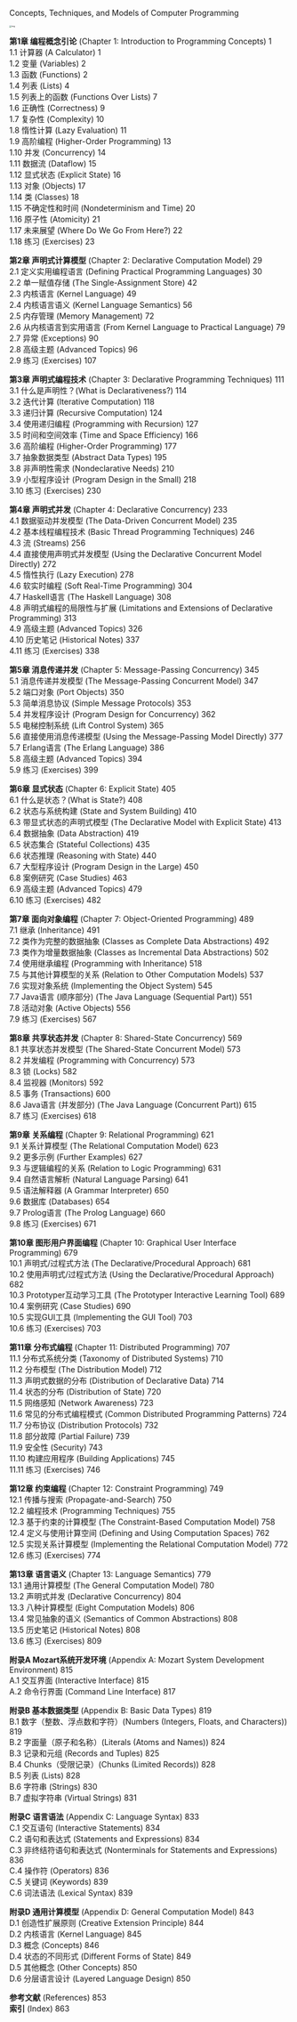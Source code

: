 

Concepts, Techniques, and Models of Computer Programming

<img src="https://p.ipic.vip/ezllxf.jpg" alt="img" style="zoom:25%;" />

**第1章 编程概念引论** (Chapter 1: Introduction to Programming Concepts) 1  
1.1 计算器 (A Calculator) 1  
1.2 变量 (Variables) 2  
1.3 函数 (Functions) 2  
1.4 列表 (Lists) 4  
1.5 列表上的函数 (Functions Over Lists) 7  
1.6 正确性 (Correctness) 9  
1.7 复杂性 (Complexity) 10  
1.8 惰性计算 (Lazy Evaluation) 11  
1.9 高阶编程 (Higher-Order Programming) 13  
1.10 并发 (Concurrency) 14  
1.11 数据流 (Dataflow) 15  
1.12 显式状态 (Explicit State) 16  
1.13 对象 (Objects) 17  
1.14 类 (Classes) 18  
1.15 不确定性和时间 (Nondeterminism and Time) 20  
1.16 原子性 (Atomicity) 21  
1.17 未来展望 (Where Do We Go From Here?) 22  
1.18 练习 (Exercises) 23

**第2章 声明式计算模型** (Chapter 2: Declarative Computation Model) 29  
2.1 定义实用编程语言 (Defining Practical Programming Languages) 30  
2.2 单一赋值存储 (The Single-Assignment Store) 42  
2.3 内核语言 (Kernel Language) 49  
2.4 内核语言语义 (Kernel Language Semantics) 56  
2.5 内存管理 (Memory Management) 72  
2.6 从内核语言到实用语言 (From Kernel Language to Practical Language) 79  
2.7 异常 (Exceptions) 90  
2.8 高级主题 (Advanced Topics) 96  
2.9 练习 (Exercises) 107

**第3章 声明式编程技术** (Chapter 3: Declarative Programming Techniques) 111  
3.1 什么是声明性？(What is Declarativeness?) 114  
3.2 迭代计算 (Iterative Computation) 118  
3.3 递归计算 (Recursive Computation) 124  
3.4 使用递归编程 (Programming with Recursion) 127  
3.5 时间和空间效率 (Time and Space Efficiency) 166  
3.6 高阶编程 (Higher-Order Programming) 177  
3.7 抽象数据类型 (Abstract Data Types) 195  
3.8 非声明性需求 (Nondeclarative Needs) 210  
3.9 小型程序设计 (Program Design in the Small) 218  
3.10 练习 (Exercises) 230

**第4章 声明式并发** (Chapter 4: Declarative Concurrency) 233  
4.1 数据驱动并发模型 (The Data-Driven Concurrent Model) 235  
4.2 基本线程编程技术 (Basic Thread Programming Techniques) 246  
4.3 流 (Streams) 256  
4.4 直接使用声明式并发模型 (Using the Declarative Concurrent Model Directly) 272  
4.5 惰性执行 (Lazy Execution) 278  
4.6 软实时编程 (Soft Real-Time Programming) 304  
4.7 Haskell语言 (The Haskell Language) 308  
4.8 声明式编程的局限性与扩展 (Limitations and Extensions of Declarative Programming) 313  
4.9 高级主题 (Advanced Topics) 326  
4.10 历史笔记 (Historical Notes) 337  
4.11 练习 (Exercises) 338

**第5章 消息传递并发** (Chapter 5: Message-Passing Concurrency) 345  
5.1 消息传递并发模型 (The Message-Passing Concurrent Model) 347  
5.2 端口对象 (Port Objects) 350  
5.3 简单消息协议 (Simple Message Protocols) 353  
5.4 并发程序设计 (Program Design for Concurrency) 362  
5.5 电梯控制系统 (Lift Control System) 365  
5.6 直接使用消息传递模型 (Using the Message-Passing Model Directly) 377  
5.7 Erlang语言 (The Erlang Language) 386  
5.8 高级主题 (Advanced Topics) 394  
5.9 练习 (Exercises) 399

**第6章 显式状态** (Chapter 6: Explicit State) 405  
6.1 什么是状态？(What is State?) 408  
6.2 状态与系统构建 (State and System Building) 410  
6.3 带显式状态的声明式模型 (The Declarative Model with Explicit State) 413  
6.4 数据抽象 (Data Abstraction) 419  
6.5 状态集合 (Stateful Collections) 435  
6.6 状态推理 (Reasoning with State) 440  
6.7 大型程序设计 (Program Design in the Large) 450  
6.8 案例研究 (Case Studies) 463  
6.9 高级主题 (Advanced Topics) 479  
6.10 练习 (Exercises) 482

**第7章 面向对象编程** (Chapter 7: Object-Oriented Programming) 489  
7.1 继承 (Inheritance) 491  
7.2 类作为完整的数据抽象 (Classes as Complete Data Abstractions) 492  
7.3 类作为增量数据抽象 (Classes as Incremental Data Abstractions) 502  
7.4 使用继承编程 (Programming with Inheritance) 518  
7.5 与其他计算模型的关系 (Relation to Other Computation Models) 537  
7.6 实现对象系统 (Implementing the Object System) 545  
7.7 Java语言 (顺序部分) (The Java Language (Sequential Part)) 551  
7.8 活动对象 (Active Objects) 556  
7.9 练习 (Exercises) 567

**第8章 共享状态并发** (Chapter 8: Shared-State Concurrency) 569  
8.1 共享状态并发模型 (The Shared-State Concurrent Model) 573  
8.2 并发编程 (Programming with Concurrency) 573  
8.3 锁 (Locks) 582  
8.4 监视器 (Monitors) 592  
8.5 事务 (Transactions) 600  
8.6 Java语言 (并发部分) (The Java Language (Concurrent Part)) 615  
8.7 练习 (Exercises) 618

**第9章 关系编程** (Chapter 9: Relational Programming) 621  
9.1 关系计算模型 (The Relational Computation Model) 623  
9.2 更多示例 (Further Examples) 627  
9.3 与逻辑编程的关系 (Relation to Logic Programming) 631  
9.4 自然语言解析 (Natural Language Parsing) 641  
9.5 语法解释器 (A Grammar Interpreter) 650  
9.6 数据库 (Databases) 654  
9.7 Prolog语言 (The Prolog Language) 660  
9.8 练习 (Exercises) 671

**第10章 图形用户界面编程** (Chapter 10: Graphical User Interface Programming) 679  
10.1 声明式/过程式方法 (The Declarative/Procedural Approach) 681  
10.2 使用声明式/过程式方法 (Using the Declarative/Procedural Approach) 682  
10.3 Prototyper互动学习工具 (The Prototyper Interactive Learning Tool) 689  
10.4 案例研究 (Case Studies) 690  
10.5 实现GUI工具 (Implementing the GUI Tool) 703  
10.6 练习 (Exercises) 703

**第11章 分布式编程** (Chapter 11: Distributed Programming) 707  
11.1 分布式系统分类 (Taxonomy of Distributed Systems) 710  
11.2 分布模型 (The Distribution Model) 712  
11.3 声明式数据的分布 (Distribution of Declarative Data) 714  
11.4 状态的分布 (Distribution of State) 720  
11.5 网络感知 (Network Awareness) 723  
11.6 常见的分布式编程模式 (Common Distributed Programming Patterns) 724  
11.7 分布协议 (Distribution Protocols) 732  
11.8 部分故障 (Partial Failure) 739  
11.9 安全性 (Security) 743  
11.10 构建应用程序 (Building Applications) 745  
11.11 练习 (Exercises) 746

**第12章 约束编程** (Chapter 12: Constraint Programming) 749  
12.1 传播与搜索 (Propagate-and-Search) 750  
12.2 编程技术 (Programming Techniques) 755  
12.3 基于约束的计算模型 (The Constraint-Based Computation Model) 758  
12.4 定义与使用计算空间 (Defining and Using Computation Spaces) 762  
12.5 实现关系计算模型 (Implementing the Relational Computation Model) 772  
12.6 练习 (Exercises) 774

**第13章 语言语义** (Chapter 13: Language Semantics) 779  
13.1 通用计算模型 (The General Computation Model) 780  
13.2 声明式并发 (Declarative Concurrency) 804  
13.3 八种计算模型 (Eight Computation Models) 806  
13.4 常见抽象的语义 (Semantics of Common Abstractions) 808  
13.5 历史笔记 (Historical Notes) 808  
13.6 练习 (Exercises) 809

**附录A Mozart系统开发环境** (Appendix A: Mozart System Development Environment) 815  
A.1 交互界面 (Interactive Interface) 815  
A.2 命令行界面 (Command Line Interface) 817

**附录B 基本数据类型** (Appendix B: Basic Data Types) 819  
B.1 数字（整数、浮点数和字符）(Numbers (Integers, Floats, and Characters)) 819  
B.2 字面量（原子和名称）(Literals (Atoms and Names)) 824  
B.3 记录和元组 (Records and Tuples) 825  
B.4 Chunks（受限记录）(Chunks (Limited Records)) 828  
B.5 列表 (Lists) 828  
B.6 字符串 (Strings) 830  
B.7 虚拟字符串 (Virtual Strings) 831

**附录C 语言语法** (Appendix C: Language Syntax) 833  
C.1 交互语句 (Interactive Statements) 834  
C.2 语句和表达式 (Statements and Expressions) 834  
C.3 非终结符语句和表达式 (Nonterminals for Statements and Expressions) 836  
C.4 操作符 (Operators) 836  
C.5 关键词 (Keywords) 839  
C.6 词法语法 (Lexical Syntax) 839

**附录D 通用计算模型** (Appendix D: General Computation Model) 843  
D.1 创造性扩展原则 (Creative Extension Principle) 844  
D.2 内核语言 (Kernel Language) 845  
D.3 概念 (Concepts) 846  
D.4 状态的不同形式 (Different Forms of State) 849  
D.5 其他概念 (Other Concepts) 850  
D.6 分层语言设计 (Layered Language Design) 850

**参考文献** (References) 853  
**索引** (Index) 863

